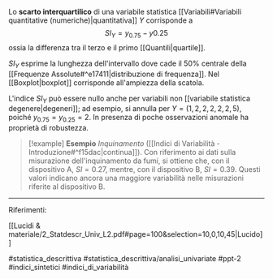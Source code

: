 Lo **scarto interquartilico** di una variabile statistica [[Variabili#Variabili quantitative (numeriche)|quantitativa]] $Y$ corrisponde a $$ SI_Y = y_{0.75}-y{0.25} $$ ossia la differenza tra il terzo e il primo [[Quantili|quartile]].

$SI_Y$ esprime la lunghezza dell'intervallo dove cade il 50% centrale della [[Frequenze Assolute#^e17411|distribuzione di frequenza]]. Nel [[Boxplot|boxplot]] corrisponde all'ampiezza della scatola.

L'indice $SI_Y$ può essere nullo anche per variabili non [[variabile statistica degenere|degeneri]]; ad esempio, si annulla per $Y = (1, 2, 2, 2, 2, 2, 5)$, poiché $y_{0.75} = y_{0.25} = 2$.
In presenza di poche osservazioni anomale ha proprietà di robustezza.

>[!example] **Esempio**
*Inquinamento* ([[Indici di Variabilità - Introduzione#^f15dac|continua]]). Con riferimento ai dati sulla misurazione dell'inquinamento da fumi, si ottiene che, con il dispositivo A, $SI = 0.27$, mentre, con il dispositivo B, $SI = 0.39$. Questi valori indicano ancora una maggiore variabilità nelle misurazioni riferite al dispositivo B. 

***
Riferimenti:

[[Lucidi & materiale/2_Statdescr_Univ_L2.pdf#page=100&selection=10,0,10,45|Lucido]]

#statistica_descrittiva 
#statistica_descrittiva/analisi_univariate
#ppt-2 
#indici_sintetici 
#indici_di_variabilità 